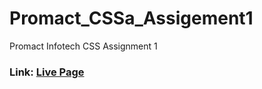 # Promact_CSSa_Assigement1
Promact Infotech CSS Assignment 1 
###  Link: [Live Page](https://jayminvalaki.me/Promact_CSS_Assigement1/)
